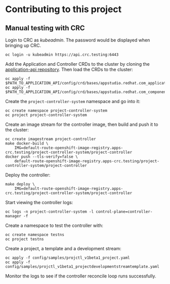 # Contributing to this project

## Manual testing with CRC

Login to CRC as *kubeadmin*. The password would be displayed when bringing up
CRC.

    oc login -u kubeadmin https://api.crc.testing:6443

Add the Application and Controller CRDs to the cluster by cloning the
[application-api repository][api]. Then load the CRDs to the cluster:

    oc apply -f $PATH_TO_APPLICATION_API/config/crd/bases/appstudio.redhat.com_applications.yaml
    oc apply -f $PATH_TO_APPLICATION_API/config/crd/bases/appstudio.redhat.com_components.yaml

[api]: https://github.com/redhat-appstudio/application-api/

Create the `project-controller-system` namespace and go into it:

    oc create namespace project-controller-system
    oc project project-controller-system

Create an image stream for the controller image, then build and push it to the
cluster:

    oc create imagestream project-controller
    make docker-build \
        IMG=default-route-openshift-image-registry.apps-crc.testing/project-controller-system/project-controller
    docker push --tls-verify=false \
        default-route-openshift-image-registry.apps-crc.testing/project-controller-system/project-controller

Deploy the controller:

    make deploy \
        IMG=default-route-openshift-image-registry.apps-crc.testing/project-controller-system/project-controller

Start viewing the controller logs:

    oc logs -n project-controller-system -l control-plane=controller-manager -f

Create a namespace to test the controller with:

    oc create namespace testns
    oc project testns

Create a project, a template and a development stream:

    oc apply -f config/samples/projctl_v1beta1_project.yaml
    oc apply -f config/samples/projctl_v1beta1_projectdevelopmentstreamtemplate.yaml

Monitor the logs to see if the controller reconcile loop runs successfully.
